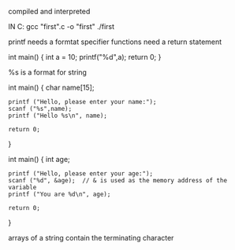 compiled and interpreted 

IN C:
gcc "first".c -o "first"
./first

printf needs a formtat specifier 
functions need a return statement

int main() {
    int a = 10;
    printf("%d",a);
    return 0; 
}

%s is a format for string 

int main() {
    char name[15];

    printf ("Hello, please enter your name:"); 
    scanf ("%s",name);
    printf ("Hello %s\n", name);

    return 0;
}

int main() {
    int age;

    printf ("Hello, please enter your age:"); 
    scanf ("%d", &age);  // & is used as the memory address of the variable 
    printf ("You are %d\n", age);

    return 0;
}

arrays of a string contain the terminating character 